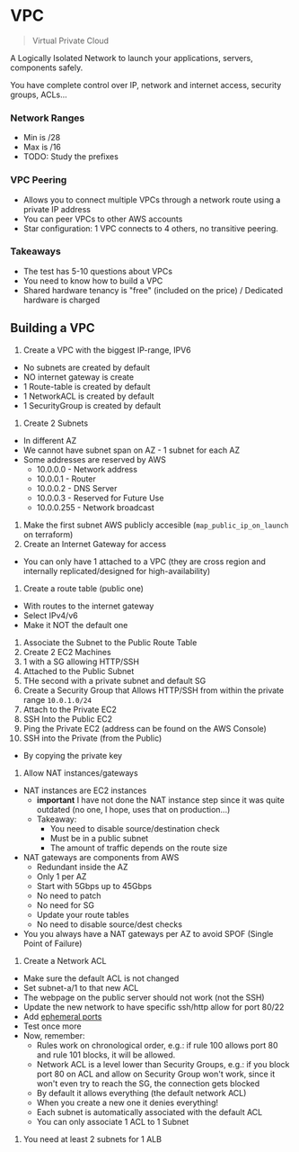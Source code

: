# VPC
> Virtual Private Cloud

A Logically Isolated Network to launch your applications, servers, components safely.

You have complete control over IP, network and internet access, security groups, ACLs...

### Network Ranges

* Min is /28
* Max is /16
* TODO: Study the prefixes

###  VPC Peering

* Allows you to connect multiple VPCs through a network route using a private IP address
* You can peer VPCs to other AWS accounts
* Star configuration: 1 VPC connects to 4 others, no transitive peering.

### Takeaways

* The test has 5-10 questions about VPCs
* You need to know how to build a VPC
* Shared hardware tenancy is "free" (included on the price) / Dedicated hardware is charged

## Building a VPC

1. Create a VPC with the biggest IP-range, IPV6
  * No subnets are created by default
  * NO internet gateway is create
  * 1 Route-table is created by default
  * 1 NetworkACL is created by default
  * 1 SecurityGroup is created by default
1. Create 2 Subnets
  * In different AZ
  * We cannot have subnet span on AZ - 1 subnet for each AZ
  * Some addresses are reserved by AWS
    * 10.0.0.0 - Network address
    * 10.0.0.1 - Router
    * 10.0.0.2 - DNS Server
    * 10.0.0.3 - Reserved for Future Use
    * 10.0.0.255 - Network broadcast
1. Make the first subnet AWS publicly accesible (`map_public_ip_on_launch` on terraform)
1. Create an Internet Gateway for access
  * You can only have 1 attached to a VPC (they are cross region and internally replicated/designed for high-availability)
1. Create a route table (public one)
  * With routes to the internet gateway
  * Select IPv4/v6
  * Make it NOT the default one
1. Associate the Subnet to the Public Route Table
1. Create 2 EC2 Machines
  1. 1 with a SG allowing HTTP/SSH
  1. Attached to the Public Subnet
  1. THe second with a private subnet and default SG
  1. Create a Security Group that Allows HTTP/SSH from within the private range `10.0.1.0/24`
  1. Attach to the Private EC2
1. SSH Into the Public EC2
1. Ping the Private EC2 (address can be found on the AWS Console)
1. SSH into the Private (from the Public)
  *  By copying the private key
1. Allow NAT instances/gateways
  * NAT instances are EC2 instances
    * **important** I have not done the NAT instance step since it was quite outdated (no one, I hope, uses that on production...)
    * Takeaway:
      * You need to disable source/destination check
      * Must be in a public subnet
      * The amount of traffic depends on the route size
  * NAT gateways are components from AWS
    * Redundant inside the AZ
    * Only 1 per AZ
    * Start with 5Gbps up to 45Gbps
    * No need to patch
    * No need for SG
    * Update your route tables
    * No need to disable source/dest checks
  * You you always have a NAT gateways per AZ to avoid SPOF (Single Point of Failure)
1. Create a Network ACL
  * Make sure the default ACL is not changed
  * Set subnet-a/1 to that new ACL
  * The webpage on the public server should not work (not the SSH)
  * Update the new network to have specific ssh/http allow for port 80/22
  * Add [ephemeral ports](https://en.wikipedia.org/wiki/Ephemeral_port)
  * Test once more
  * Now, remember:
    * Rules work on chronological order, e.g.: if rule 100 allows port 80 and rule 101 blocks, it will be allowed.
    * Network ACL is a level lower than Security Groups, e.g.: if you block port 80 on ACL and allow on Security Group won't work, since it won't even try to reach the SG, the connection gets blocked
    * By default it allows everything (the default network ACL)
    * When you create a new one it denies everything!
    * Each subnet is automatically associated with the default ACL
    * You can only associate 1 ACL to 1 Subnet
1. You need at least 2 subnets for 1 ALB
